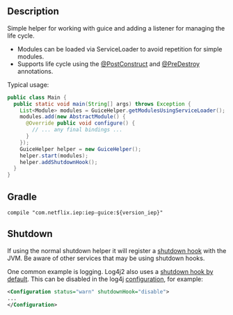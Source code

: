 
## Description

Simple helper for working with guice and adding a listener for managing the life cycle.

* Modules can be loaded via ServiceLoader to avoid repetition for simple modules.
* Supports life cycle using the [@PostConstruct](http://docs.oracle.com/javaee/7/api/javax/annotation/PostConstruct.html)
  and [@PreDestroy](http://docs.oracle.com/javaee/7/api/javax/annotation/PreDestroy.html)
  annotations.

Typical usage:

```java
public class Main {
  public static void main(String[] args) throws Exception {
    List<Module> modules = GuiceHelper.getModulesUsingServiceLoader();
    modules.add(new AbstractModule() {
      @Override public void configure() {
        // ... any final bindings ...
      }
    });
    GuiceHelper helper = new GuiceHelper();
    helper.start(modules);
    helper.addShutdownHook();
  }
}
```

## Gradle

```
compile "com.netflix.iep:iep-guice:${version_iep}"
```

## Shutdown

If using the normal shutdown helper it will register a
[shutdown hook](https://docs.oracle.com/javase/8/docs/api/java/lang/Runtime.html#addShutdownHook-java.lang.Thread-)
with the JVM. Be aware of other services that may be using shutdown hooks.

One common example is logging. Log4j2 also uses a
[shutdown hook by default](https://logging.apache.org/log4j/2.x/log4j-core/apidocs/org/apache/logging/log4j/core/util/DefaultShutdownCallbackRegistry.html).
This can be disabled in the log4j [configuration](https://logging.apache.org/log4j/2.x/manual/configuration.html#ConfigurationSyntax),
for example:

```xml
<Configuration status="warn" shutdownHook="disable">
...
</Configuration>
```
